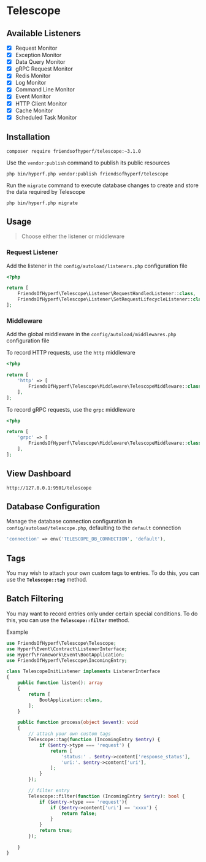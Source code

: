# Telescope

## Available Listeners

- [x] Request Monitor
- [x] Exception Monitor
- [x] Data Query Monitor
- [x] gRPC Request Monitor
- [x] Redis Monitor
- [x] Log Monitor
- [x] Command Line Monitor
- [x] Event Monitor
- [x] HTTP Client Monitor
- [x] Cache Monitor
- [x] Scheduled Task Monitor

## Installation

```shell
composer require friendsofhyperf/telescope:~3.1.0
```

Use the `vendor:publish` command to publish its public resources

```shell
php bin/hyperf.php vendor:publish friendsofhyperf/telescope
```

Run the `migrate` command to execute database changes to create and store the data required by Telescope

```shell
php bin/hyperf.php migrate
```

## Usage

> Choose either the listener or middleware

### Request Listener

Add the listener in the `config/autoload/listeners.php` configuration file

```php
<?php

return [
    FriendsOfHyperf\Telescope\Listener\RequestHandledListener::class,
    FriendsOfHyperf\Telescope\Listener\SetRequestLifecycleListener::class,
];

```

### Middleware

Add the global middleware in the `config/autoload/middlewares.php` configuration file

To record HTTP requests, use the `http` middleware

```php
<?php

return [
    'http' => [
        FriendsOfHyperf\Telescope\Middleware\TelescopeMiddleware::class,
    ],
];
```

To record gRPC requests, use the `grpc` middleware

```php
<?php

return [
    'grpc' => [
        FriendsOfHyperf\Telescope\Middleware\TelescopeMiddleware::class,
    ],
];
```

## View Dashboard

`http://127.0.0.1:9501/telescope`

## Database Configuration

Manage the database connection configuration in `config/autoload/telescope.php`, defaulting to the `default` connection

```php
'connection' => env('TELESCOPE_DB_CONNECTION', 'default'),
```

## Tags

You may wish to attach your own custom tags to entries. To do this, you can use the **`Telescope::tag`** method.

## Batch Filtering

You may want to record entries only under certain special conditions. To do this, you can use the **`Telescope::filter`** method.

Example

```php
use FriendsOfHyperf\Telescope\Telescope;
use Hyperf\Event\Contract\ListenerInterface;
use Hyperf\Framework\Event\BootApplication;
use FriendsOfHyperf\Telescope\IncomingEntry;

class TelescopeInitListener implements ListenerInterface
{
    public function listen(): array
    {
        return [
            BootApplication::class,
        ];
    }

    public function process(object $event): void
    {
        // attach your own custom tags
        Telescope::tag(function (IncomingEntry $entry) {
            if ($entry->type === 'request') {
                return [
                    'status:' . $entry->content['response_status'],
                    'uri:'. $entry->content['uri'],
                ];
            }
        });

        // filter entry
        Telescope::filter(function (IncomingEntry $entry): bool {
            if ($entry->type === 'request'){
                if ($entry->content['uri'] == 'xxxx') {
                    return false;
                }
            }
            return true;
        });

    }
}
```